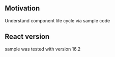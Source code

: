 <h2>Motivation</h2>
Understand component life cycle via sample code

<h2>React version</h2>
sample was tested with version 16.2